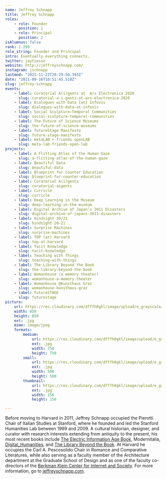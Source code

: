 ```yaml
---
name: Jeffrey Schnapp
title: Jeffrey Schnapp
roles:
    - role: Founder
      position: 1
    - role: Principal
      position: 2
isAlumnus: false
rank: 1.299
role_string: Founder and Principal
intro: Eventually everything connects.
twitter: jaytiesse
website: http://jeffreyschnapp.com/
instagram: jschnapp
lastmod: "2021-11-23T20:29:50.393Z"
date: "2021-09-16T10:51:45.518Z"
slug: jeffrey-schnapp
events:
    - label: Curatorial A(i)gents at  Ars Electronica 2020
      slug: curatorial-a-i-gents-at-ars-electronica-2020
    - label: Dialogues with Data [at] Infovis
      slug: dialogues-with-data-at-infovis
    - label: Social Sculpture–Temporal Communities
      slug: social-sculpture-temporal-communities
    - label: The Future of Science Museums
      slug: the-future-of-science-museums
    - label: futureStage Manifesto
      slug: future-stage-manifesto
    - label: metaLAB + friends openLAB
      slug: meta-lab-friends-open-lab
projects:
    - label: A Flitting Atlas of the Human Gaze
      slug: a-flitting-atlas-of-the-human-gaze
    - label: Beautiful Data
      slug: beautiful-data
    - label: Blueprint for Counter Education
      slug: blueprint-for-counter-education
    - label: Curatorial A(i)gents
      slug: curatorial-aigents
    - label: Curricle
      slug: curricle
    - label: Deep Learning in the Museum
      slug: deep-learning-in-the-museum
    - label: Digital Archive of Japan’s 2011 Disasters
      slug: digital-archive-of-japans-2011-disasters
    - label: Hindsight 20/21
      slug: hindsight-20-21
    - label: Surprise Machines
      slug: surprise-machines
    - label: TOP (at) Harvard
      slug: top-at-harvard
    - label: Tacit Knowledge
      slug: tacit-knowledge
    - label: Teaching with Things
      slug: teaching-with-things
    - label: The Library Beyond the Book
      slug: the-library-beyond-the-book
    - label: Womanhouse (a memory theater)
      slug: womanhouse-a-memory-theater
    - label: Womanhouse @Kunsthaus Graz
      slug: womanhouse-kunsthaus-graz
    - label: futureSTAGE
      slug: futurestage
picture:
    url: https://res.cloudinary.com/dfffh0gkl/image/upload/e_grayscale/v1629122118/jeffrey_c976257763.jpg
    width: 850
    height: 850
    ext: .jpg
    mime: image/jpeg
    formats:
        medium:
            url: https://res.cloudinary.com/dfffh0gkl/image/upload/e_grayscale/v1629122120/medium_jeffrey_c976257763.jpg
            ext: .jpg
            width: 750
            height: 750
        small:
            url: https://res.cloudinary.com/dfffh0gkl/image/upload/e_grayscale/v1629122120/small_jeffrey_c976257763.jpg
            ext: .jpg
            width: 500
            height: 500
        thumbnail:
            url: https://res.cloudinary.com/dfffh0gkl/image/upload/e_grayscale/v1629122119/thumbnail_jeffrey_c976257763.jpg
            ext: .jpg
            width: 156
            height: 156

---
```

Before moving to Harvard in 2011, Jeffrey Schnapp occupied the Pierotti Chair of Italian Studies at Stanford, where he founded and led the Stanford Humanities Lab between 1999 and 2009. A cultural historian, designer, and curator with research interests extending from antiquity to the present, his most recent books include [The Electric Information Age Book](http://www.projectprojects.com/projects/the_electric_information_age_book), Modernitalia, [Digital_Humanities](https://mitpress.mit.edu/books/digitalhumanities), and [The Library Beyond the Book](http://www.hup.harvard.edu/catalog.php?isbn=9780674725034). At Harvard he occupies the Carl A. Pescosolido Chair in Romance and Comparative Literatures, while also serving as a faculty member of the Architecture department at the Graduate School of Design and as one of the faculty co-directors of the [Berkman Klein Center for Internet and Society](https://cyber.harvard.edu/). For more information, go to [jeffreyschnapp.com](http://jeffreyschnapp.com).